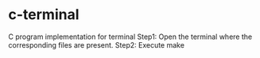 # c-terminal
C program implementation for terminal
Step1: Open the terminal where the corresponding files are present.
Step2: Execute make
